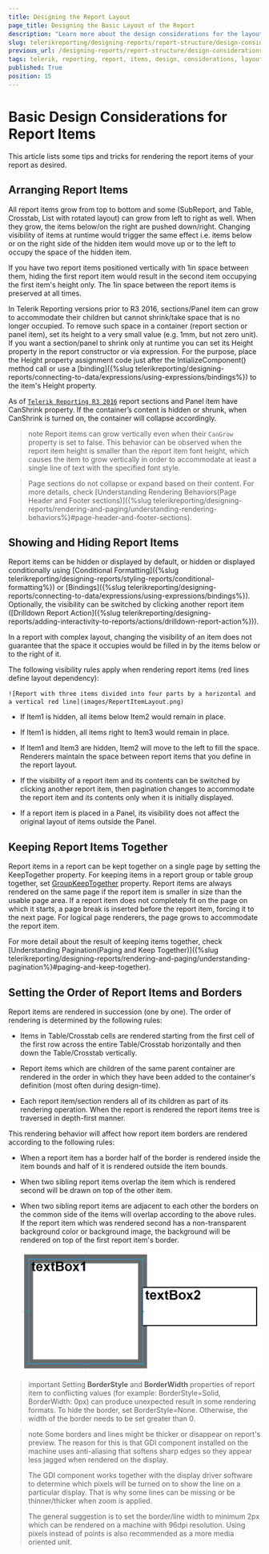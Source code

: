 ```yaml
---
title: Designing the Report Layout
page_title: Designing the Basic Layout of the Report
description: "Learn more about the design considerations for the layout of the Telerik Reporting report items and how to achieve the desired report outcome."
slug: telerikreporting/designing-reports/report-structure/design-considerations-for-report-item-layout
previous_url: /designing-reports/report-structure/design-considerations-for-report-item-layout, /designing-reports-design-considerations-report-layout
tags: telerik, reporting, report, items, design, considerations, layout, creating, reports
published: True
position: 15
---
```


# Basic Design Considerations for Report Items

This article lists some tips and tricks for rendering the report items of your report as desired.

## Arranging Report Items

All report items grow from top to bottom and some (SubReport, and Table, Crosstab, List with rotated layout) can grow from left to right as well. When they grow, the items below/on the right are pushed down/right. Changing visibility of items at runtime would trigger the same effect i.e. items below or on the right side of the hidden item would move up or to the left to occupy the space of the hidden item.

If you have two report items positioned vertically with 1in space between them, hiding the first report item would result in the second item occupying the first item's height only. The 1in space between the report items is preserved at all times.

In Telerik Reporting versions prior to R3 2016, sections/Panel item can grow to accommodate their children but cannot shrink/take space that is no longer occupied. To remove such space in a container (report section or panel item), set its height to a very small value (e.g. 1mm, but not zero unit). If you want a section/panel to shrink only at runtime you can set its Height property in the report constructor or via expression. For the purpose, place the Height property assignment code just after the IntializeComponent() method call or use a [binding]({%slug telerikreporting/designing-reports/connecting-to-data/expressions/using-expressions/bindings%}) to the item's Height property.

As of [`Telerik Reporting R3 2016`](http://www.telerik.com/support/whats-new/reporting/release-history/telerik-reporting-r3-2016-(version-10-2-16-914)) report sections and Panel item have CanShrink property. If the container’s content is hidden or shrunk, when CanShrink is turned on, the container will collapse accordingly.

>note Report items can grow vertically even when their `CanGrow` property is set to false. This behavior can be observed when the report item height is smaller than the report item font height, which causes the item to grow vertically in order to accommodate at least a single line of text with the specified font style.

> Page sections do not collapse or expand based on their content. For more details, check [Understanding Rendering Behaviors(Page Header and Footer sections)]({%slug telerikreporting/designing-reports/rendering-and-paging/understanding-rendering-behaviors%}#page-header-and-footer-sections).

## Showing and Hiding Report Items

Report items can be hidden or displayed by default, or hidden or displayed conditionally using [Conditional Formatting]({%slug telerikreporting/designing-reports/styling-reports/conditional-formatting%}) or [Bindings]({%slug telerikreporting/designing-reports/connecting-to-data/expressions/using-expressions/bindings%}). Optionally, the visibility can be switched by clicking another report item ([Drilldown Report Action]({%slug telerikreporting/designing-reports/adding-interactivity-to-reports/actions/drilldown-report-action%})).

In a report with complex layout, changing the visibility of an item does not guarantee that the space it occupies would be filled in by the items below or to the right of it.

The following visibility rules apply when rendering report items (red lines define layout dependency):

	![Report with three items divided into four parts by a horizontal and a vertical red line](images/ReportItemLayout.png)

* If Item1 is hidden, all items below Item2 would remain in place.

* If Item1 is hidden, all items right to Item3 would remain in place.

* If Item1 and Item3 are hidden, Item2 will move to the left to fill the space. Renderers maintain the space between report items that you define in the report layout.

* If the visibility of a report item and its contents can be switched by clicking another report item, then pagination changes to accommodate the report item and its contents only when it is initially displayed.

* If a report item is placed in a Panel, its visibility does not affect the original layout of items outside the Panel.

## Keeping Report Items Together

Report items in a report can be kept together on a single page by setting the KeepTogether property. For keeping items in a report group or table group together, set [GroupKeepTogether](/reporting/api/Telerik.Reporting.Group#Telerik_Reporting_Group_GroupKeepTogether) property. Report items are always rendered on the same page if the report item is smaller in size than the usable page area. If a report item does not completely fit on the page on which it starts, a page break is inserted before the report item, forcing it to the next page. For logical page renderers, the page grows to accommodate the report item.

For more detail about the result of keeping items together, check [Understanding Pagination(Paging and Keep Together)]({%slug telerikreporting/designing-reports/rendering-and-paging/understanding-pagination%}#paging-and-keep-together).

## Setting the Order of Report Items and Borders

Report items are rendered in succession (one by one). The order of rendering is determined by the following rules:

* Items in Table/Crosstab cells are rendered starting from the first cell of the first row across the entire Table/Crosstab horizontally and then down the Table/Crosstab vertically.

* Report items which are children of the same parent container are rendered in the order in which they have been added to the container's definition (most often during design-time).

* Each report item/section renders all of its children as part of its rendering operation. When the report is rendered the report items tree is traversed in depth-first manner.

This rendering behavior will affect how report item borders are rendered according to the following rules:

* When a report item has a border half of the border is rendered inside the item bounds and half of it is rendered outside the item bounds.

* When two sibling report items overlap the item which is rendered second will be drawn on top of the other item.

* When two sibling report items are adjacent to each other the borders on the common side of the items will overlap according to the above rules. If the report item which was rendered second has a non-transparent background color or background image, the background will be rendered on top of the first report item's border.

	![Borders of two TextBoxes are Overlapping](images/BorderOverlapping.png)

>important Setting __BorderStyle__ and __BorderWidth__ properties of report item to conflicting values (for example: BorderStyle=Solid, BorderWidth: 0px) can produce unexpected result in some rendering formats. To hide the border, set BorderStyle=None. Otherwise, the width of the border needs to be set greater than 0.

>note Some borders and lines might be thicker or disappear on report's preview. The reason for this is that GDI component installed on the machine uses anti-aliasing that softens sharp edges so they appear less jagged when rendered on the display.
>
>The GDI component works together with the display driver software to determine which pixels will be turned on to show the line on a particular display. That is why some lines can be missing or be thinner/thicker when zoom is applied.
>
>The general suggestion is to set the border/line width to minimum 2px which can be rendered on a machine with 96dpi resolution. Using pixels instead of points is also recommended as a more media oriented unit.
